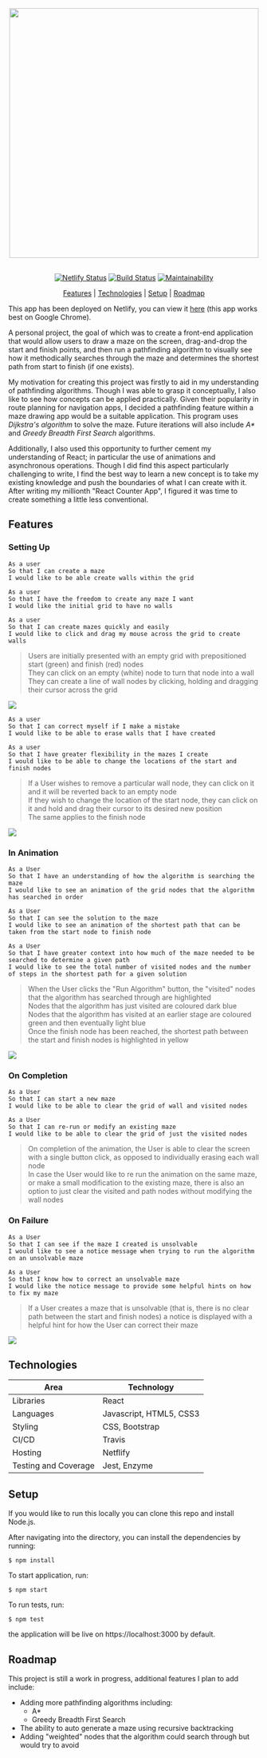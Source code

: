 <div align="center">
<img src="./public/images/title.png" width="500px"> 
<br><br>

[![Netlify Status](https://api.netlify.com/api/v1/badges/f6432fa9-2248-413e-8242-bf1794ab3e65/deploy-status)](https://app.netlify.com/sites/maze-pathfinder/deploys) [![Build Status](https://travis-ci.org/ad13380/maze_v2.svg?branch=master)](https://travis-ci.org/ad13380/maze_v2) [![Maintainability](https://api.codeclimate.com/v1/badges/d75c6b1230029dac29c9/maintainability)](https://codeclimate.com/github/ad13380/maze_v2/maintainability)

[Features](#features) | [Technologies](#technologies) | [Setup](#setup) | [Roadmap](#roadmap)

</div>

This app has been deployed on Netlify, you can view it [here](https://maze-pathfinder.netlify.app/) (this app works best on Google Chrome).

A personal project, the goal of which was to create a front-end application that would allow users to draw a maze on the screen, drag-and-drop the start and finish points, and then run a pathfinding algorithm to visually see how it methodically searches through the maze and determines the shortest path from start to finish (if one exists).

My motivation for creating this project was firstly to aid in my understanding of pathfinding algorithms. Though I was able to grasp it conceptually, I also like to see how concepts can be applied practically. Given their popularity in route planning for navigation apps, I decided a pathfinding feature within a maze drawing app would be a suitable application. This program uses _Dijkstra's algorithm_ to solve the maze. Future iterations will also include _A\*_ and _Greedy Breadth First Search_ algorithms.

Additionally, I also used this opportunity to further cement my understanding of React; in particular the use of animations and asynchronous operations. Though I did find this aspect particularly challenging to write, I find the best way to learn a new concept is to take my existing knowledge and push the boundaries of what I can create with it. After writing my millionth "React Counter App", I figured it was time to create something a little less conventional.

## Features

### Setting Up

```
As a user
So that I can create a maze
I would like to be able create walls within the grid

As a user
So that I have the freedom to create any maze I want
I would like the initial grid to have no walls

As a user
So that I can create mazes quickly and easily
I would like to click and drag my mouse across the grid to create walls
```

> Users are initially presented with an empty grid with prepositioned start (green) and finish (red) nodes <br>
> They can click on an empty (white) node to turn that node into a wall <br>
> They can create a line of wall nodes by clicking, holding and dragging their cursor across the grid

<img src="./public/images/walls-maze.gif">

```
As a user
So that I can correct myself if I make a mistake
I would like to be able to erase walls that I have created

As a user
So that I have greater flexibility in the mazes I create
I would like to be able to change the locations of the start and finish nodes
```

> If a User wishes to remove a particular wall node, they can click on it and it will be reverted back to an empty node <br>
> If they wish to change the location of the start node, they can click on it and hold and drag their cursor to its desired new position<br>
> The same applies to the finish node

<img src="./public/images/drag-maze2.gif">

### In Animation

```
As a User
So that I have an understanding of how the algorithm is searching the maze
I would like to see an animation of the grid nodes that the algorithm has searched in order

As a User
So that I can see the solution to the maze
I would like to see an animation of the shortest path that can be taken from the start node to finish node

As a User
So that I have greater context into how much of the maze needed to be searched to determine a given path
I would like to see the total number of visited nodes and the number of steps in the shortest path for a given solution
```

> When the User clicks the "Run Algorithm" button, the "visited" nodes that the algorithm has searched through are highlighted <br>
> Nodes that the algorithm has just visited are coloured dark blue <br>
> Nodes that the algorithm has visited at an earlier stage are coloured green and then eventually light blue <br>
> Once the finish node has been reached, the shortest path between the start and finish nodes is highlighted in yellow

<img src="./public/images/complex-maze.gif">

### On Completion

```
As a User
So that I can start a new maze
I would like to be able to clear the grid of wall and visited nodes

As a User
So that I can re-run or modify an existing maze
I would like to be able to clear the grid of just the visited nodes

```

> On completion of the animation, the User is able to clear the screen with a single button click, as opposed to individually erasing each wall node <br>
> In case the User would like to re run the animation on the same maze, or make a small modification to the existing maze, there is also an option to just clear the visited and path nodes without modifying the wall nodes

### On Failure

```
As a User
So that I can see if the maze I created is unsolvable
I would like to see a notice message when trying to run the algorithm on an unsolvable maze

As a User
So that I know how to correct an unsolvable maze
I would like the notice message to provide some helpful hints on how to fix my maze
```

> If a User creates a maze that is unsolvable (that is, there is no clear path between the start and finish nodes) a notice is displayed with a helpful hint for how the User can correct their maze

<img src="./public/images/unsolvable-maze.gif">

## Technologies

| Area                 | Technology              |
| -------------------- | ----------------------- |
| Libraries            | React                   |
| Languages            | Javascript, HTML5, CSS3 |
| Styling              | CSS, Bootstrap          |
| CI/CD                | Travis                  |
| Hosting              | Netflify                |
| Testing and Coverage | Jest, Enzyme            |

## Setup

If you would like to run this locally you can clone this repo and install Node.js.

After navigating into the directory, you can install the dependencies by running:

```
$ npm install
```

To start application, run:

```
$ npm start
```

To run tests, run:

```
$ npm test
```

the application will be live on https://localhost:3000 by default.

## Roadmap

This project is still a work in progress, additional features I plan to add include:

- Adding more pathfinding algorithms including:
  - A\*
  - Greedy Breadth First Search
- The ability to auto generate a maze using recursive backtracking
- Adding "weighted" nodes that the algorithm could search through but would try to avoid

